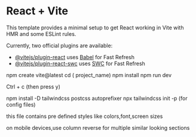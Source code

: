 # React + Vite

This template provides a minimal setup to get React working in Vite with HMR and some ESLint rules.

Currently, two official plugins are available:

- [@vitejs/plugin-react](https://github.com/vitejs/vite-plugin-react/blob/main/packages/plugin-react/README.md) uses [Babel](https://babeljs.io/) for Fast Refresh
- [@vitejs/plugin-react-swc](https://github.com/vitejs/vite-plugin-react-swc) uses [SWC](https://swc.rs/) for Fast Refresh

<!-- site design created by one week wonders -->
npm create vite@latest
cd ( project_name)
npm install
npm run dev
<!-- stop site from running: -->
Ctrl + c (then press y) 
<!-- installing tailwind: -->
npm install -D tailwindcss postcss autoprefixer
npx tailwindcss init -p (for config files)

<!-- tailwind.config.cjs -->
this file contains pre defined styles like colors,font,screen sizes
<!-- index.css will have imported fonts,tailwind imports,gradients and styles -->
<!-- constants-index.js: contains text/data used all over the site -->
<!-- style.js is a file that has cutom made classnames for tailwind properties. -->


<!-- if react functional component simply returns jsx, you can remove { and return, instead just put()} -->

<!-- if u want to import all components in one line in {}, create a file in components folder as index.js and export all from there -->

on mobile devices,use column reverse for multiple similar looking sections
